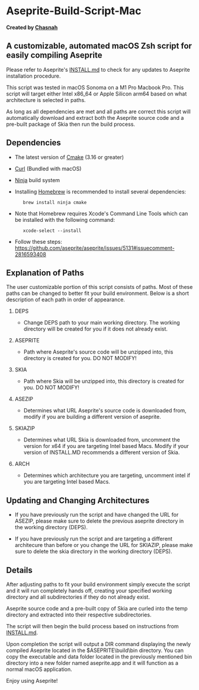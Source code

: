 # Aseprite-Build-Script-Mac



**Created by [Chasnah](https://chasnah.com/)**

## A customizable, automated macOS Zsh script for easily compiling Aseprite

Please refer to Aseprite's [INSTALL.md](https://github.com/aseprite/aseprite/blob/v1.3.10.1/INSTALL.md) to check for any updates to Aseprite installation procedure.

This script was tested in macOS Sonoma on a M1 Pro Macbook Pro. This script will target either Intel x86_64 or Apple Silicon arm64 based on what architecture is selected in paths.

As long as all dependencies are met and all paths are correct this script will automatically download and extract
both the Aseprite source code and a pre-built package of Skia then run the build process.

## Dependencies

* The latest version of [Cmake](https://cmake.org) (3.16 or greater)
* [Curl](https://curl.se/) (Bundled with macOS)
* [Ninja](https://ninja-build.org/) build system
* Installing [Homebrew](<https://homebrew.sh/>) is recommended to install several dependencies:

         brew install ninja cmake

* Note that Homebrew requires Xcode's Command Line Tools which can be installed with the following command:

         xcode-select --install
* Follow these steps:
https://github.com/aseprite/aseprite/issues/5131#issuecomment-2816593408

## Explanation of Paths

The user customizable portion of this script consists of paths. Most of these paths can be changed to better fit your build environment. Below is a short description of each path in order of appearance.

1. DEPS

    * Change DEPS path to your main working directory. The working directory will be created for you if it does not already exist.

2. ASEPRITE

    * Path where Aseprite's source code will be unzipped into, this directory is created for you. DO NOT MODIFY!

3. SKIA

    * Path where Skia will be unzipped into, this directory is created for you. DO NOT MODIFY!

4. ASEZIP

    * Determines what URL Aseprite's source code is downloaded from, modify if you are building a different version of aseprite.

5. SKIAZIP

    * Determines what URL Skia is downloaded from, uncomment the version for x64 if you are targeting Intel based Macs. Modify if your version of INSTALL.MD recommends a different version of Skia.

6. ARCH

    * Determines which architecture you are targeting, uncomment intel if you are targeting Intel based Macs.

## Updating and Changing Architectures

* If you have previously run the script and have changed the URL for ASEZIP, please make sure to delete the previous aseprite directory in the working directory (DEPS).

* If you have previously run the script and are targeting a different architecure than before or you change the URL for SKIAZIP, please make sure to delete the skia directory in the working directory (DEPS).

## Details

After adjusting paths to fit your build environment simply execute the script and it will run completely hands off, creating your specified working directory and all subdirectories if they do not already exist.

Aseprite source code and a pre-built copy of Skia are curled into the temp directory and extracted into their respective subdirectories.

The script will then begin the build process based on instructions from [INSTALL.md](https://github.com/aseprite/aseprite/blob/main/INSTALL.md).

Upon completion the script will output a DIR command displaying the newly compiled Aseprite located in the
$ASEPRITE\build\bin directory. You can copy the executable and data folder located in the previously mentioned bin directory into a new folder named aseprite.app and it will function as a normal macOS application.

Enjoy using Aseprite!
